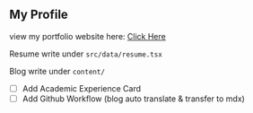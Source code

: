 ## My Profile

view my portfolio website here: [Click Here](https://yiming1234.cn)

Resume write under `src/data/resume.tsx`

Blog write under `content/`

- [ ] Add Academic Experience Card
- [ ] Add Github Workflow (blog auto translate & transfer to mdx)